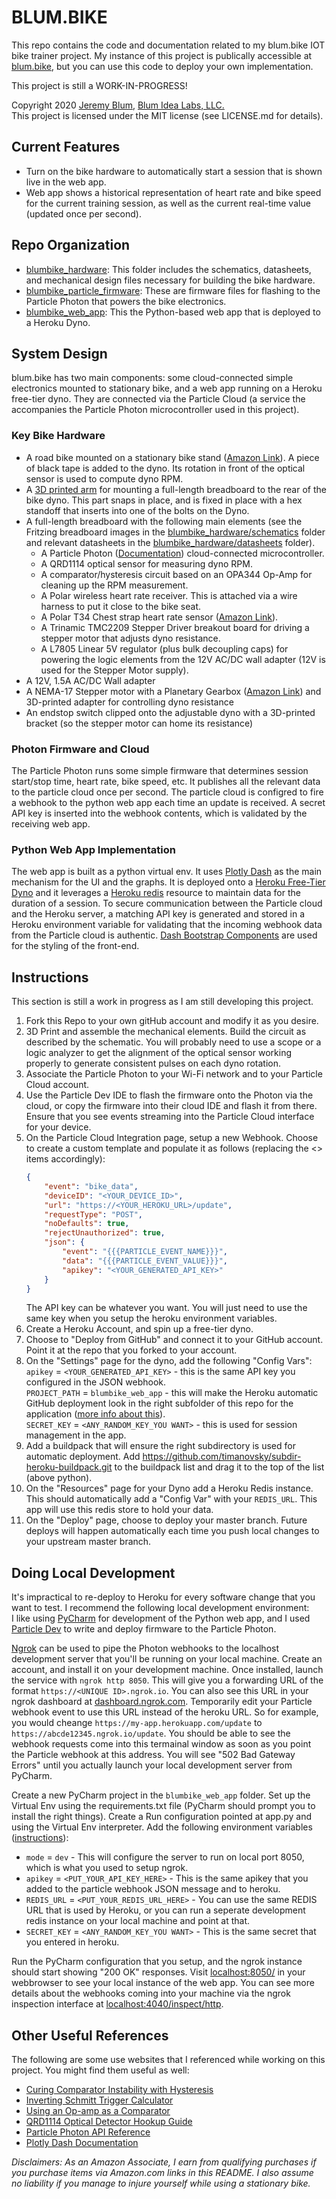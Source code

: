 # BLUM.BIKE
This repo contains the code and documentation related to my blum.bike IOT bike trainer project. My instance of this project is publically accessible at [blum.bike](https://blum.bike), but you can use this code to deploy your own implementation.
  
This project is still a WORK-IN-PROGRESS!
  
Copyright 2020 [Jeremy Blum](https://www.jeremyblum.com), [Blum Idea Labs, LLC.](https://www.blumidealabs.com)  
This project is licensed under the MIT license (see LICENSE.md for details).

## Current Features
* Turn on the bike hardware to automatically start a session that is shown live in the web app.
* Web app shows a historical representation of heart rate and bike speed for the current training session, as well as the current real-time value (updated once per second).

## Repo Organization
* [blumbike_hardware](blumbike_hardware/): This folder includes the schematics, datasheets, and mechanical design files necessary for building the bike hardware.
* [blumbike_particle_firmware](blumbike_photon_firmware/): These are firmware files for flashing to the Particle Photon that powers the bike electronics.
* [blumbike_web_app](blumbike_web_app/): This the Python-based web app that is deployed to a Heroku Dyno.

## System Design
blum.bike has two main components: some cloud-connected simple electronics mounted to stationary bike, and a web app running on a Heroku free-tier dyno. They are connected via the Particle Cloud (a service the accompanies the Particle Photon microcontroller used in this project).

### Key Bike Hardware
* A road bike mounted on a stationary bike stand ([Amazon Link](https://amzn.to/3ezBoth)). A piece of black tape is added to the dyno. Its rotation in front of the optical sensor is used to compute dyno RPM.
* A [3D printed arm](blumbike_hardware/mechanical/breadboard_holder/) for mounting a full-length breadboard to the rear of the bike dyno. This part snaps in place, and is fixed in place with a hex standoff that inserts into one of the bolts on the Dyno.
* A full-length breadboard with the following main elements (see the Fritzing breadboard images in the [blumbike_hardware/schematics](blumbike_hardware/schematics/) folder and relevant datasheets in the [blumbike_hardware/datasheets](blumbike_hardware/datasheets/) folder).
    * A Particle Photon ([Documentation](https://docs.particle.io/datasheets/wi-fi/photon-datasheet)) cloud-connected microcontroller.
    * A QRD1114 optical sensor for measuring dyno RPM.
    * A comparator/hysteresis circuit based on an OPA344 Op-Amp for cleaning up the RPM measurement.
    * A Polar wireless heart rate receiver. This is attached via a wire harness to put it close to the bike seat.
    * A Polar T34 Chest strap heart rate sensor ([Amazon Link](https://amzn.to/2RPv1s9)).
    * A Trinamic TMC2209 Stepper Driver breakout board for driving a stepper motor that adjusts dyno resistance.
    * A L7805 Linear 5V regulator (plus bulk decoupling caps) for powering the logic elements from the 12V AC/DC wall adapter (12V is used for the Stepper Motor supply).
* A 12V, 1.5A AC/DC Wall adapter
* A NEMA-17 Stepper motor with a Planetary Gearbox ([Amazon Link](https://amzn.to/3emq3wr)) and 3D-printed adapter for controlling dyno resistance
* An endstop switch clipped onto the adjustable dyno with a 3D-printed bracket (so the stepper motor can home its resistance)

### Photon Firmware and Cloud
The Particle Photon runs some simple firmware that determines session start/stop time, heart rate, bike speed, etc. It publishes all the relevant data to the particle cloud once per second. The particle cloud is configred to fire a webhook to the python web app each time an update is received. A secret API key is inserted into the webhook contents, which is validated by the receiving web app.

### Python Web App Implementation
The web app is built as a python virtual env. It uses [Plotly Dash](https://dash.plotly.com/introduction) as the main mechanism for the UI and the graphs. It is deployed onto a [Heroku Free-Tier Dyno](https://www.heroku.com/pricing) and it leverages a [Heroku redis](https://elements.heroku.com/addons/heroku-redis) resource to maintain data for the duration of a session. To secure communication between the Particle cloud and the Heroku server, a matching API key is generated and stored in a Heroku environment variable for validating that the incoming webhook data from the Particle cloud is authentic. [Dash Bootstrap Components](https://dash-bootstrap-components.opensource.faculty.ai/) are used for the styling of the front-end.

## Instructions
This section is still a work in progress as I am still developing this project.
1. Fork this Repo to your own gitHub account and modify it as you desire.
2. 3D Print and assemble the mechanical elements. Build the circuit as described by the schematic. You will probably need to use a scope or a logic analyzer to get the alignment of the optical sensor working properly to generate consistent pulses on each dyno rotation.
3. Associate the Particle Photon to your Wi-Fi network and to your Particle Cloud account.
4. Use the Particle Dev IDE to flash the firmware onto the Photon via the cloud, or copy the firmware into their cloud IDE and flash it from there. Ensure that you see events streaming into the Particle Cloud interface for your device.
5. On the Particle Cloud Integration page, setup a new Webhook. Choose to create a custom template and populate it as follows (replacing the <> items accordingly):
    ```JSON
    {
        "event": "bike_data",
        "deviceID": "<YOUR_DEVICE_ID>",
        "url": "https://<YOUR_HEROKU_URL>/update",
        "requestType": "POST",
        "noDefaults": true,
        "rejectUnauthorized": true,
        "json": {
            "event": "{{{PARTICLE_EVENT_NAME}}}",
            "data": "{{{PARTICLE_EVENT_VALUE}}}",
            "apikey": "<YOUR_GENERATED_API_KEY>"
        }
    }
    ```  
    The API key can be whatever you want. You will just need to use the same key when you setup the heroku environment variables.
6. Create a Heroku Account, and spin up a free-tier dyno.
7. Choose to "Deploy from GitHub" and connect it to your GitHub account. Point it at the repo that you forked to your account.
8. On the "Settings" page for the dyno, add the following "Config Vars":  
    `apikey` = `<YOUR_GENERATED_API_KEY>` - this is the same API key you configured in the JSON webhook.  
    `PROJECT_PATH` = `blumbike_web_app` - this will make the Heroku automatic GitHub deployment look in the right subfolder of this repo for the application ([more info about this](https://stackoverflow.com/a/53221996)).  
    `SECRET_KEY` = `<ANY_RANDOM_KEY_YOU WANT>` - this is used for session management in the app.
9. Add a buildpack that will ensure the right subdirectory is used for automatic deployment. Add https://github.com/timanovsky/subdir-heroku-buildpack.git to the buildpack list and drag it to the top of the list (above python).
10. On the "Resources" page for your Dyno add a Heroku Redis instance. This should automatically add a "Config Var" with your `REDIS_URL`. This app will use this redis store to hold your data.
11. On the "Deploy" page, choose to deploy your master branch. Future deploys will happen automatically each time you push local changes to your upstream master branch.

## Doing Local Development
It's impractical to re-deploy to Heroku for every software change that you want to test. I recommend the following local development environment:  
I like using [PyCharm](https://www.jetbrains.com/pycharm/) for development of the Python web app, and I used [Particle Dev](https://docs.particle.io/tutorials/developer-tools/dev/) to write and deploy firmware to the Particle Photon.
  
[Ngrok](https://ngrok.com/) can be used to pipe the Photon webhooks to the localhost development server that you'll be running on your local machine. Create an account, and install it on your development machine. Once installed, launch the service with `ngrok http 8050`. This will give you a forwarding URL of the format `https://<UNIQUE ID>.ngrok.io`. You can also see this URL in your ngrok dashboard at [dashboard.ngrok.com](https://dashboard.ngrok.com/status/tunnels). Temporarily edit your Particle webhook event to use this URL instead of the heroku URL. So for example, you would cheange `https://my-app.herokuapp.com/update` to `https://abcde12345.ngrok.io/update`. You should be able to see the webhook requests come into this termainal window as soon as you point the Particle webhook at this address. You will see "502 Bad Gateway Errors" until you actually launch your local development server from PyCharm.
  
Create a new PyCharm project in the `blumbike_web_app` folder. Set up the Virtual Env using the requirements.txt file (PyCharm should prompt you to install the right things). Create a Run configuration pointed at app.py and using the Virtual Env interpreter. Add the following environment variables ([instructions](https://stackoverflow.com/questions/42708389/how-to-set-environment-variables-in-pycharm/42708480#42708480)):
* `mode` = `dev` - This will configure the server to run on local port 8050, which is what you used to setup ngrok.
* `apikey` = `<PUT_YOUR_API_KEY_HERE>` - This is the same apikey that you added to the particle webhook JSON message and to heroku.
* `REDIS_URL` = `<PUT_YOUR_REDIS_URL_HERE>` - You can use the same REDIS URL that is used by Heroku, or you can run a seperate development redis instance on your local machine and point at that.
* `SECRET_KEY` = `<ANY_RANDOM_KEY_YOU WANT>` - This is the same secret that you entered in heroku.
  
Run the PyCharm configuration that you setup, and the ngrok instance should start showing "200 OK" responses. Visit [localhost:8050/](http://localhost:8050/) in your webbrowser to see your local instance of the web app. You can see more details about the webhooks coming into your machine via the ngrok inspection interface at [localhost:4040/inspect/http](http://localhost:8050/).

## Other Useful References
The following are some use websites that I referenced while working on this project. You might find them useful as well:
* [Curing Comparator Instability with Hysteresis](https://www.analog.com/en/analog-dialogue/articles/curing-comparator-instability-with-hysteresis.html#)
* [Inverting Schmitt Trigger Calculator](https://www.random-science-tools.com/electronics/inverting-schmitt-trigger-calculator.htm)
* [Using an Op-amp as a Comparator](https://www.electronics-tutorials.ws/opamp/op-amp-comparator.html)
* [QRD1114 Optical Detector Hookup Guide](https://learn.sparkfun.com/tutorials/qrd1114-optical-detector-hookup-guide/all)
* [Particle Photon API Reference](https://docs.particle.io/reference/device-os/firmware/photon/#cloud-functions)
* [Plotly Dash Documentation](https://dash.plotly.com/dash-core-components)
  
  
_Disclaimers: As an Amazon Associate, I earn from qualifying purchases if you purchase items via Amazon.com links in this README. I also assume no liability if you manage to injure yourself while using a stationary bike._